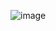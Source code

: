
![image](https://user-images.githubusercontent.com/104501394/229868141-96c35a6e-f04f-4ea9-ab84-4b037a4202f0.png)
